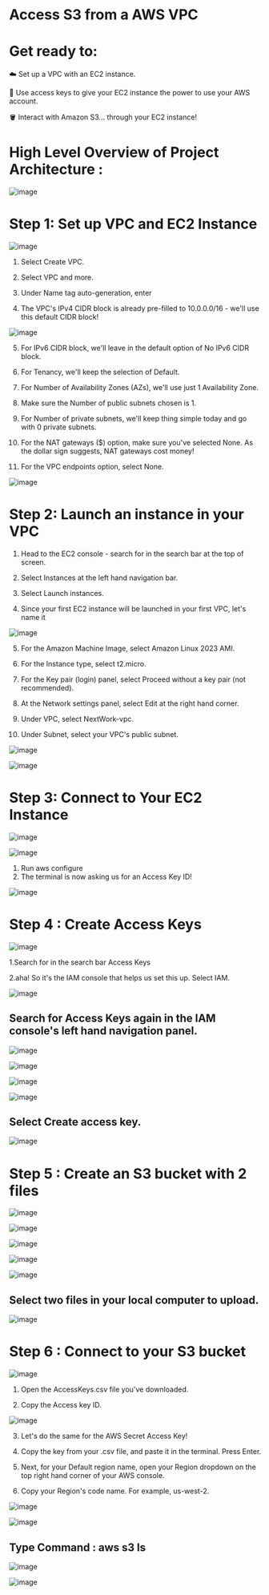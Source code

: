 # Access S3 from a AWS VPC


# Get ready to:

☁️ Set up a VPC with an EC2 instance.

🔑 Use access keys to give your EC2 instance the power to use your AWS account.

🪣 Interact with Amazon S3... through your EC2 instance!


#  High Level Overview of Project Architecture :

![image](https://github.com/user-attachments/assets/19213d11-7a8a-44bc-b0cc-268f14f19903)


# Step 1: Set up  VPC and EC2 Instance

![image](https://github.com/user-attachments/assets/670de0fd-f323-4a95-8ad8-67caba244922)



1. Select Create VPC.

2. Select VPC and more.

3. Under Name tag auto-generation, enter

4. The VPC's IPv4 CIDR block is already pre-filled to 10.0.0.0/16 - we'll use this default CIDR block!


![image](https://github.com/user-attachments/assets/1891a253-59c6-41db-9fba-e8b4e7342cc7)


5. For IPv6 CIDR block, we'll leave in the default option of No IPv6 CIDR block.

6. For Tenancy, we'll keep the selection of Default.

7. For Number of Availability Zones (AZs), we'll use just 1 Availability Zone.

8. Make sure the Number of public subnets chosen is 1.

9. For Number of private subnets, we'll keep thing simple today and go with 0 private subnets.

10. For the NAT gateways ($) option, make sure you've selected None. As the dollar sign suggests, NAT gateways cost money!

11. For the VPC endpoints option, select None.


![image](https://github.com/user-attachments/assets/73033c80-c66d-4d28-a41c-5658a9924a2d)


# Step 2:  Launch an instance in your VPC



1. Head to the EC2 console - search for in the search bar at the top of screen.

2. Select Instances at the left hand navigation bar.

3. Select Launch instances.

4. Since your first EC2 instance will be launched in your first VPC, let's name it 

![image](https://github.com/user-attachments/assets/c55fb036-56a0-4663-b67a-59ae0c83524a)


5. For the Amazon Machine Image, select Amazon Linux 2023 AMI.

6. For the Instance type, select t2.micro.

7. For the Key pair (login) panel, select  Proceed without a key pair (not recommended).

8. At the Network settings panel, select Edit at the right hand corner.

9. Under VPC, select NextWork-vpc.

9. Under Subnet, select your VPC's public subnet.



![image](https://github.com/user-attachments/assets/eb513560-8671-4c7b-b84e-b1337ad555e1)


![image](https://github.com/user-attachments/assets/21fd5f62-c244-4ab7-9902-6901616bcc23)




# Step 3: Connect to Your EC2 Instance


![image](https://github.com/user-attachments/assets/e1eeda60-2bbc-4494-a2cb-03217d208519)


![image](https://github.com/user-attachments/assets/71ffb230-60f0-4159-98f9-66d17d9e6077)


1. Run aws configure
2. The terminal is now asking us for an Access Key ID!

![image](https://github.com/user-attachments/assets/102630f7-002d-4e57-8288-10d72b2ddc32)



# Step 4 : Create Access Keys


![image](https://github.com/user-attachments/assets/10154504-25a2-419a-9d92-6f0ab4b68518)


1.Search for in the search bar Access Keys

2.aha! So it's the IAM console that helps us set this up. Select IAM.


![image](https://github.com/user-attachments/assets/6b68bf54-a231-478d-81ae-8929fef204e8)


## Search for Access Keys again in the IAM console's left hand navigation panel.


![image](https://github.com/user-attachments/assets/52bf64d7-3b6c-442d-be51-c673f98b4fe2)


![image](https://github.com/user-attachments/assets/7ad34e13-6811-434f-a49d-a68d11901afd)

![image](https://github.com/user-attachments/assets/50346438-c72b-41df-b494-c1b9143474b2)


![image](https://github.com/user-attachments/assets/d26ddac0-ca3f-42da-912e-c15912605b67)


## Select Create access key.



![image](https://github.com/user-attachments/assets/839606fa-4b65-4d13-9941-24ba655c13d0)


# Step 5 : Create an S3 bucket with 2 files

![image](https://github.com/user-attachments/assets/7d464872-8dc5-43b2-a926-6698ee6d626c)

![image](https://github.com/user-attachments/assets/a8da84b9-8fd1-4ea8-8242-5a526ddcc00e)

![image](https://github.com/user-attachments/assets/45d61a91-6eb2-4a98-bbec-283b3566eb78)

![image](https://github.com/user-attachments/assets/2cd353f3-6d27-4109-a438-beb93945e4b0)

![image](https://github.com/user-attachments/assets/79ca1413-45dc-4c01-a66f-41c9a28455e1)



## Select two files in your local computer to upload.

![image](https://github.com/user-attachments/assets/3db7a71b-bdfe-4dc8-a147-ba112efa0c14)


# Step 6 : Connect to your S3 bucket


![image](https://github.com/user-attachments/assets/d9834eb3-7380-42d8-aa7d-8d921343b4af)

1. Open the AccessKeys.csv file you've downloaded.
 
2. Copy the Access key ID.


![image](https://github.com/user-attachments/assets/aca680a6-6dd1-4635-a124-ee2d931603df)


3. Let's do the same for the AWS Secret Access Key!

4. Copy the key from your .csv file, and paste it in the terminal. Press Enter.

5. Next, for your Default region name, open your Region dropdown on the top right hand corner of your AWS console.

6. Copy your Region's code name. For example, us-west-2.


![image](https://github.com/user-attachments/assets/1702963c-0deb-4b96-948a-59a108512360)

![image](https://github.com/user-attachments/assets/d5cf5bab-b0f6-4b5e-96b8-5b7289a2403d)



## Type Command : aws s3 ls

![image](https://github.com/user-attachments/assets/2a8e9688-ccd2-4984-8d43-b67b0731bb98)


![image](https://github.com/user-attachments/assets/510e3a32-fcda-439a-88f2-8aa3c8b6d0f8)











